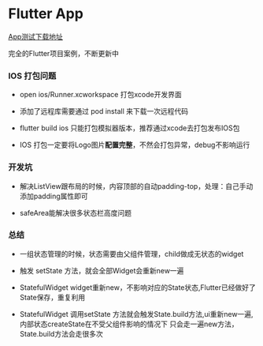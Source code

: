 # Flutter App

[App测试下载地址](https://www.pgyer.com/ppCP)

完全的Flutter项目案例，不断更新中

### IOS 打包问题
- open ios/Runner.xcworkspace  打包xcode开发界面

- 添加了远程库需要通过 pod install 来下载一次远程代码

- flutter build ios 只能打包模拟器版本，推荐通过xcode去打包发布IOS包 

- IOS 打包一定要将Logo图片**配置完整**，不然会打包异常，debug不影响运行


### 开发坑
- 解决ListView跟布局的时候，内容顶部的自动padding-top，处理：自己手动添加padding属性即可

- safeArea能解决很多状态栏高度问题

### 总结
- 一组状态管理的时候，状态需要由父组件管理，child做成无状态的widget

- 触发 setState 方法，就会全部Widget会重新new一遍

- StatefulWidget widget重新new，不影响对应的State状态,Flutter已经做好了State保存，重复利用

- StatefulWidget 调用setState 方法就会触发State.build方法,ui重新new一遍,内部状态createState在不受父组件影响的情况下
只会走一遍new方法，State.build方法会走很多次


